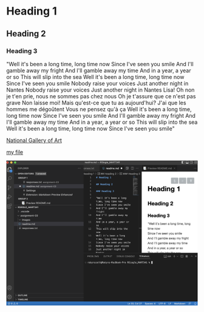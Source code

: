 # Heading 1 

## Heading 2

### Heading 3

"Well it's been a long time, long time now
Since I've seen you smile
And I'll gamble away my fright
And I'll gamble away my time
And in a year, a year or so
This will slip into the sea
Well it's been a long time, long time now
Since I've seen you smile
Nobody raise your voices
Just another night in Nantes
Nobody raise your voices
Just another night in Nantes
Lisa!
Oh non je t'en prie, nous ne sommes pas chez nous
Oh je t'assure que ce n'est pas grave
Non laisse moi!
Mais qu'est-ce que tu as aujourd'hui?
J'ai que les hommes me dégoûtent
Vous ne pensez qu'à ça
Well it's been a long time, long time now
Since I've seen you smile
And I'll gamble away my fright
And I'll gamble away my time
And in a year, a year or so
This will slip into the sea
Well it's been a long time, long time now
Since I've seen you smile"

[National Gallery of Art](https://www.nga.gov)

[my file](.responses.txt)

![Screenshot](./images/Screenshot.png)
